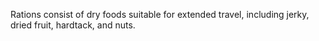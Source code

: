 Rations consist of dry foods suitable for extended travel, including jerky, dried fruit, hardtack, and nuts.